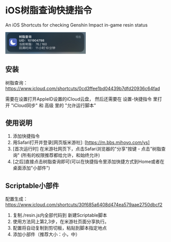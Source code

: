 # iOS树脂查询快捷指令

An iOS Shortcuts for checking Genshin Impact in-game resin status

<img src="./img/3.png" width=50% height=50%>


## 安装

树脂查询：https://www.icloud.com/shortcuts/0cd3ffee1bd04439b7dfd20936c64fad

需要在设置打开AppleID设置的iCloud云盘，
然后还需要在 设置-快捷指令 里打开 "iCloud同步" 和 高级 里的 "允许运行脚本"


## 使用说明

1) 添加快捷指令
2) 用Safari打开并登录[网页版米游社]: [https://m.bbs.mihoyo.com/ys]
3) [首次运行时] 在米游社网页下，点击Safari浏览器的"分享"按键 - 点击"树脂查询" (所有的权限推荐都给允许，和始终允许)
4) [之后]直接点击树脂查询即可(可以在快捷指令里添加快捷方式到Home或者在桌面添加"小部件")


## Scriptable小部件

配置生成：https://www.icloud.com/shortcuts/30f685a6408d474ea579aae2750dbcf2

1) 复制./resin.js内全部代码到 新建Scriptable脚本
2) 使用方法同上第2,3步，在米游社页面分享执行。
3) 配置将自动复制到剪切板，粘贴到脚本指定地点
4) 添加小部件（推荐大小：小，中）
